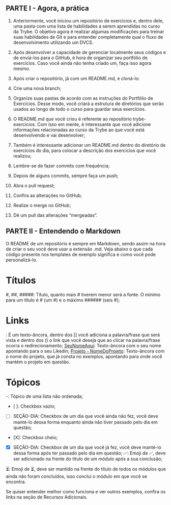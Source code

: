 ## PARTE I - Agora, a prática

1. Anteriormente, você iniciou um repositório de exercícios e, dentro dele, uma pasta com uma lista de habilidades a serem aprendidas no curso da Trybe. O objetivo agora é realizar algumas modificações para treinar suas habilidades de Git e para entender completamente qual o fluxo de desenvolvimento utilizando um DVCS.

2. Após desenvolver a capacidade de gerenciar localmente seus códigos e de enviá-los para o GitHub, é hora de organizar seu portfólio de exercícios. Caso você ainda não tenha criado um, faça isso agora mesmo.

3. Após criar o repositório, já com um README.md, e cloná-lo:

4. Crie uma nova branch;

5. Organize suas pastas de acordo com as instruções do Portfólio de Exercícios. Desse modo, você criará a estrutura de diretórios que serão usados ao longo de todo o curso para guardar seus exercícios.

6. O README.md que você criou é referente ao repositório trybe-exercicios. Com isso em mente, é interessante que você adicione informações relacionadas ao curso da Trybe ao que você está desenvolvendo e vai desenvolver;

7. Também é interessante adicionar um README.md dentro do diretório de exercícios do dia, para colocar a descrição dos exercícios que você realizou;

8. Lembre-se de fazer commits com frequência;

9. Depois de alguns commits, sempre faça um push;

10. Abra o pull request;

11. Confira as alterações no GitHub;

12. Realize o merge no GitHub;

13. Dê um pull das alterações “mergeadas”.


## PARTE II - Entendendo o Markdown
O README de um repositório é sempre em Markdown, sendo assim na hora de criar o seu você deve usar a extensão .md. Veja abaixo o que cada código presente nos templates de exemplo significa e como você pode personalizá-lo.

# Títulos
#, ##, #####: Título, quanto mais # tiverem menor será a fonte. O mínimo para um título é # (um #) e o máximo ###### (seis #);

# Links
[](): É um texto-âncora, dentro dos [] você adiciona a palavra/frase que será vista e dentro dos () o link que você deseja que ao clicar na palavra/frase ocorra o redirecionamento;
[SeuNomeAqui](LinkDoSeuLinkedinAqui): Texto-âncora com o seu nome apontando para o seu Likedin;
[Projeto - NomeDoProjeto](): Texto-âncora com o nome do projeto, que já consta no exemplos, apontando para onde você mantém o projeto em questão.

# Tópicos
-: Tópico de uma lista não ordenada;

- [ ]: Checkbox vazio;

- [ ] SEÇÃO-DIA: Checkbox de um dia que você ainda não fez, você deve manté-lo dessa forma enquanto ainda não tiver passado pelo dia em questão;
- [X]: Checkbox cheio;

- [X] SEÇÃO-DIA: Checkbox de um dia que você já fez, você deve manté-lo dessa forma após ter passado pelo dia em questão;
:white_check_mark:: Emoji de ✅, deve ser adicionado na frente do título de um módulo após a sua conclusão;

:hourglass_flowing_sand:: Emoji de ⏳, deve ser mantido na frente do título de todos os módulos que ainda não foram concluídos, isso conclui o módulo em que você se encontra.

Se quiser entender melhor como funciona e ver outros exemplos, confira os links na seção de Recursos Adicionais.